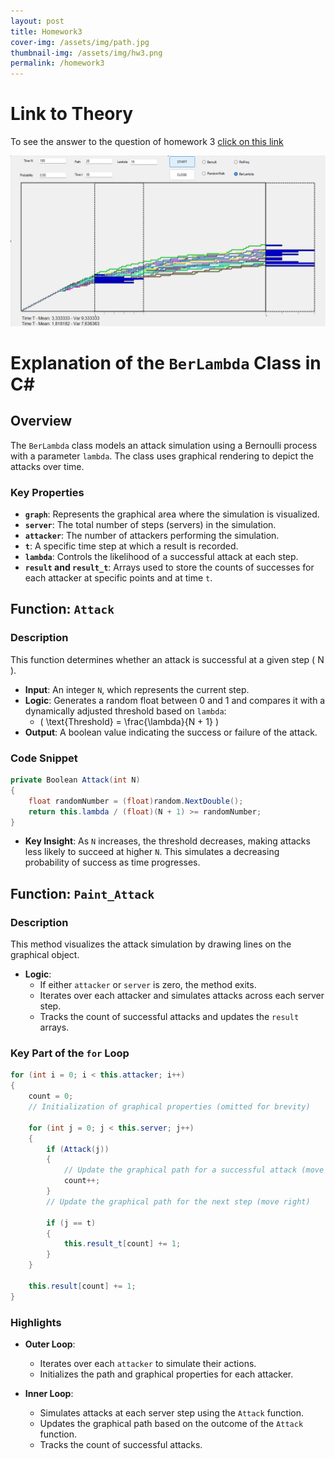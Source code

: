 ```yaml
---
layout: post
title: Homework3
cover-img: /assets/img/path.jpg
thumbnail-img: /assets/img/hw3.png
permalink: /homework3
---
```


# Link to Theory
To see the answer to the question of homework 3 [click on this link](hw3Theory.md)


![hw3](../assets/img/hw3.png)

# Explanation of the `BerLambda` Class in C#

## Overview
The `BerLambda` class models an attack simulation using a Bernoulli process with a parameter `lambda`. The class uses graphical rendering to depict the attacks over time.

### Key Properties
- **`graph`**: Represents the graphical area where the simulation is visualized.
- **`server`**: The total number of steps (servers) in the simulation.
- **`attacker`**: The number of attackers performing the simulation.
- **`t`**: A specific time step at which a result is recorded.
- **`lambda`**: Controls the likelihood of a successful attack at each step.
- **`result` and `result_t`**: Arrays used to store the counts of successes for each attacker at specific points and at time `t`.

## Function: `Attack`
### Description
This function determines whether an attack is successful at a given step \( N \).
- **Input**: An integer `N`, which represents the current step.
- **Logic**: Generates a random float between 0 and 1 and compares it with a dynamically adjusted threshold based on `lambda`:
  - \( \text{Threshold} = \frac{\lambda}{N + 1} \)
- **Output**: A boolean value indicating the success or failure of the attack.

### Code Snippet
```csharp
private Boolean Attack(int N)
{
    float randomNumber = (float)random.NextDouble();
    return this.lambda / (float)(N + 1) >= randomNumber;
}
```
- **Key Insight**: As `N` increases, the threshold decreases, making attacks less likely to succeed at higher `N`. This simulates a decreasing probability of success as time progresses.

## Function: `Paint_Attack`
### Description
This method visualizes the attack simulation by drawing lines on the graphical object.
- **Logic**:
  - If either `attacker` or `server` is zero, the method exits.
  - Iterates over each attacker and simulates attacks across each server step.
  - Tracks the count of successful attacks and updates the `result` arrays.

### Key Part of the `for` Loop
```csharp
for (int i = 0; i < this.attacker; i++)
{
    count = 0;
    // Initialization of graphical properties (omitted for brevity)
    
    for (int j = 0; j < this.server; j++)
    {
        if (Attack(j))
        {
            // Update the graphical path for a successful attack (move up)
            count++;
        }
        // Update the graphical path for the next step (move right)
        
        if (j == t)
        {
            this.result_t[count] += 1;
        }
    }

    this.result[count] += 1;
}
```

### Highlights
- **Outer Loop**: 
  - Iterates over each `attacker` to simulate their actions.
  - Initializes the path and graphical properties for each attacker.

- **Inner Loop**:
  - Simulates attacks at each server step using the `Attack` function.
  - Updates the graphical path based on the outcome of the `Attack` function.
  - Tracks the count of successful attacks.

